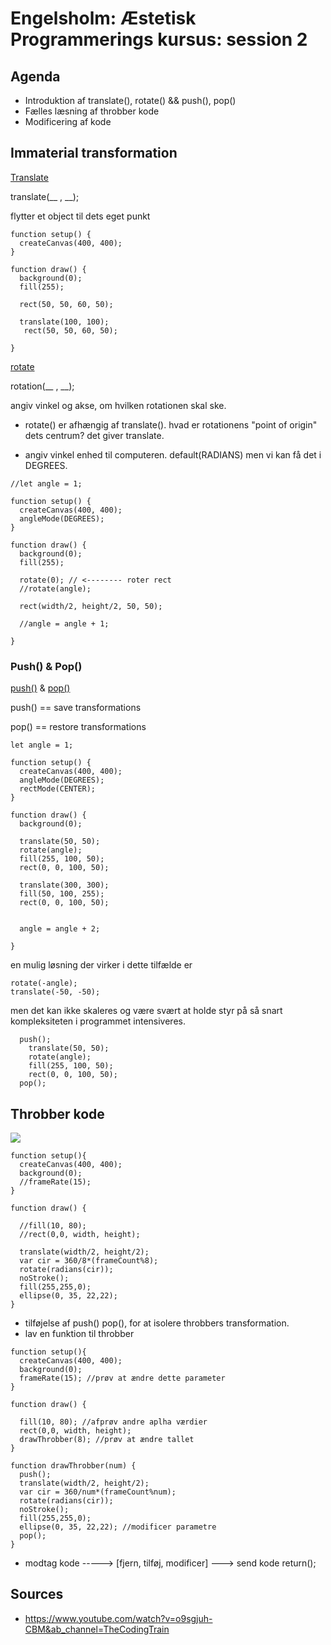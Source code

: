 # Engelsholm: Æstetisk Programmerings kursus: session 2

## Agenda
- Introduktion af translate(), rotate() && push(), pop()
- Fælles læsning af throbber kode
- Modificering af kode

## Immaterial transformation

[Translate](https://p5js.org/reference/#/p5/translate)

translate(__ , __);

flytter et object til dets eget punkt

```
function setup() {
  createCanvas(400, 400);
}

function draw() {
  background(0);
  fill(255);
  
  rect(50, 50, 60, 50);
  
  translate(100, 100);
   rect(50, 50, 60, 50);

}
```

[rotate](https://p5js.org/reference/#/p5/rotate)

rotation(__ , __);

angiv vinkel og akse, om hvilken rotationen skal ske.

- rotate() er afhængig af translate(). hvad er rotationens "point of origin" dets centrum? det giver translate.

- angiv vinkel enhed til computeren. default(RADIANS) men vi kan få det i DEGREES.

```
//let angle = 1;

function setup() {
  createCanvas(400, 400);
  angleMode(DEGREES);
}

function draw() {
  background(0);
  fill(255);
  
  rotate(0); // <-------- roter rect 
  //rotate(angle);
  
  rect(width/2, height/2, 50, 50);
  
  //angle = angle + 1;

}
```

### Push() & Pop()
[push()](https://p5js.org/reference/#/p5/push) & [pop()](https://p5js.org/reference/#/p5/pop)

push() == save transformations

pop() == restore transformations

```
let angle = 1;

function setup() {
  createCanvas(400, 400);
  angleMode(DEGREES);
  rectMode(CENTER);
}

function draw() {
  background(0);
  
  translate(50, 50);
  rotate(angle);
  fill(255, 100, 50);
  rect(0, 0, 100, 50);
  
  translate(300, 300);
  fill(50, 100, 255);
  rect(0, 0, 100, 50);

  
  angle = angle + 2;

}
```

en mulig løsning der virker i dette tilfælde er

```
rotate(-angle);
translate(-50, -50);
```
men det kan ikke skaleres og være svært at holde styr på så snart kompleksiteten i programmet intensiveres.

```
  push();
    translate(50, 50);
    rotate(angle);
    fill(255, 100, 50);
    rect(0, 0, 100, 50);
  pop();
```

## Throbber kode
![](https://i.gifer.com/origin/6f/6fa3434a7414e1c7de5ae4d97c06012e_w200.gif)

```
function setup(){
  createCanvas(400, 400);
  background(0);
  //frameRate(15);
}

function draw() {
  
  //fill(10, 80);
  //rect(0,0, width, height);
  
  translate(width/2, height/2);
  var cir = 360/8*(frameCount%8);
  rotate(radians(cir));
  noStroke();
  fill(255,255,0);
  ellipse(0, 35, 22,22);  
}
```

- tilføjelse af push() pop(), for at isolere throbbers transformation.
- lav en funktion til throbber

```
function setup(){
  createCanvas(400, 400);
  background(0);
  frameRate(15); //prøv at ændre dette parameter
}

function draw() {
  
  fill(10, 80); //afprøv andre aplha værdier
  rect(0,0, width, height);
  drawThrobber(8); //prøv at ændre tallet
}

function drawThrobber(num) {
  push();
  translate(width/2, height/2);
  var cir = 360/num*(frameCount%num);
  rotate(radians(cir));
  noStroke();
  fill(255,255,0);
  ellipse(0, 35, 22,22); //modificer parametre
  pop();
}
```


- modtag kode -----> [fjern, tilføj, modificer] ---> send kode return();


## Sources
- https://www.youtube.com/watch?v=o9sgjuh-CBM&ab_channel=TheCodingTrain
